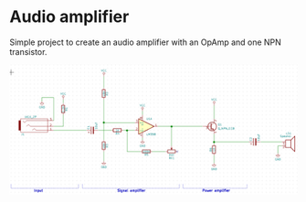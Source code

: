 # Audio amplifier

Simple project to create an audio amplifier with an OpAmp and
one NPN transistor.

![audio amplifier circuit](circuit.png)
